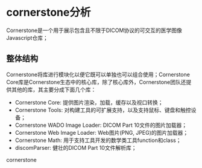 # cornerstone分析

Cornerstone是一个用于展示包含且不限于DICOM协议的可交互的医学图像Javascript仓库；

## 整体结构

Cornerstone将库进行模块化以便它既可以单独也可以组合使用；Cornerstone Core库是Cornerstone生态中的核心库，除了核心库外，Cornerstone团队还提供其他的库，其主要分成下面几个库：

- Cornerstone Core: 提供图片渲染，加载，缓存以及视口转换；
- Cornerstone Tools: 对构建工具的可扩展支持，以及支持鼠标、键盘和触控设备；
- Cornerstone WADO Image Loader: DICOM Part 10文件的图片加载器；
- Cornerstone Web Image Loader: Web图片(PNG, JPEG)的图片加载器；
- Cornerstone Math: 用于支持工具开发的数学类工具function和class；
- discomParser: 健壮的DICOM Part 10文件解析库；

cornerstone
